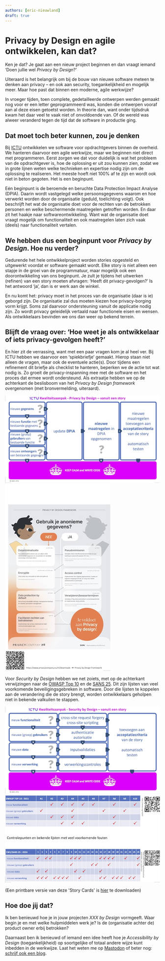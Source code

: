 ```yaml
---
authors: [eric-nieuwland]
draft: true
---
```


# Privacy by Design en agile ontwikkelen, kan dat?

Ken je dat? Je gaat aan een nieuw project beginnen en dan vraagt iemand ‘Doen
jullie wel _Privacy by Design_?’

Uiteraard is het belangrijk om bij de bouw van nieuwe software meteen te denken
aan privacy – en ook aan security, toegankelijkheid en mogelijk meer. Maar hoe
past dat binnen een moderne, agile werkwijze?

In vroeger tijden, toen complete, gedetailleerde ontwerpen werden gemaakt nog
voor er een letter geprogrammeerd was, konden die ontwerpen vooraf aan al deze
eisen getoetst worden. In theorie dan, want onder tijdsdruk kwam het daar veel
te vaak niet of onvoldoende van. Of de wereld was alweer veranderd tegen de tijd
dat de software in productie ging.

<!-- truncate -->

## Dat moet toch beter kunnen, zou je denken

Bij [ICTU] ontwikkelen we software voor opdrachtgevers binnen de overheid. We
hanteren daarvoor een agile werkwijze, maar we beginnen niet direct met
programmeren. Eerst zorgen we dat voor duidelijk is wat het probleem van de
opdrachtgever is, hoe de oplossing er uit zou kunnen zien, zodat we in grote
lijnen weten welke technieken en expertise nodig zijn om de oplossing te
realiseren. Het meeste hoeft niet 100% af te zijn en wordt ook niet in beton
gegoten. Het is een beginpunt.

Eén beginpunt is de beroemde en beruchte Data Protection Impact Analyse (DPIA).
Daarin wordt vastgelegd welke persoonsgegevens waarom en hoe verwerkt worden
door de organisatie (geduld, toelichting volgt). Ook beschrijft het wat de
organisatie doet voor de rechten van de betrokken personen en welke beschermende
maatregelen getroffen worden. En daar zit het haakje naar softwareontwikkeling.
Want wat de organisatie doet vraagt mogelijk om functionaliteit en ook
maatregelen laten zich vaak (deels) naar functionaliteit vertalen.

## We hebben dus een beginpunt voor _Privacy by Design_. Hoe nu verder?

Gedurende het hele ontwikkelproject worden stories opgesteld en uitgewerkt
voordat er software gemaakt wordt. Elke story is niet alleen een stapje in de
groei van de programmatuur, maar mogelijk ook een doorontwikkeling van ons
beginpunt. Je zult je tijdens het uitwerken (refinen) van een story moeten
afvragen: ‘Heeft dit privacy-gevolgen?’ Is het antwoord ‘ja’, dan is er werk aan
de winkel.

En nu komt het: privacy moet in het proces van de organisatie (daar is ie)
geborgd zijn. De organisatie zal dus moeten kiezen hoe privacy-borging vorm
krijgt. Soms zal daarvoor ondersteuning vanuit de applicatie nodig zijn. Zo
wordt privacy geleidelijk vertaald naar functionele eisen en wensen. Als
ontwikkelaars bevinden we ons dan weer op bekend terrein.

## Blijft de vraag over: ‘Hoe weet je als ontwikkelaar of iets privacy-gevolgen heeft?’

En hier zit de verrassing, want met een paar vragen kom je al heel ver. Bij ICTU
hebben we daarvoor een ‘spiekbriefje’ gemaakt. Hierop staan niet alleen de
vragen, maar ook de eventuele actie(s). Door tijdens een refinement dit briefje
als checklist te hanteren, beperken we de actie tot wat nodig is. Zo groeit de
privacy-inspanning mee met de software en het proces dat ermee wordt
ondersteund. Als extraatje hebben we op de achterkant de beslisboom van het
_Privacy by Design framework_ overgenomen (met bronvermelding, uiteraard).

!["Story Card Privacy - voorkant"](./img/ictu-2025-storycard-privacy-front.jpg)
!["Story Card Privacy - achterkant"](./img/ictu-2025-storycard-privacy-back.jpg)

Voor _Security by Design_ hebben we net zoiets, met op de achterkant
verwijzingen naar de [OWASP Top 10] en de [SANS 25]. Dit zijn lijsten van veel
voorkomende beveiligingsgebreken in software. Door die lijsten te koppelen aan
de verandering die de story brengt, worden ontwikkelaars geholpen niet in
bekende valkuilen te stappen.

!["Story Card Security - voorkant"](./img/ictu-2025-storycard-security-front.jpg)
!["Story Card Security - achterkant"](./img/ictu-2025-storycard-security-back.jpg)

(Een printbare versie van deze 'Story Cards' is
[hier](./img/ictu-2025-storycards.pdf) te downloaden)

## Hoe doe jij dat?

Ik ben benieuwd hoe je in jouw projecten _XXX by Design_ vormgeeft. Waar begin
je en met welke hulpmiddelen werk je? Is de (organisatie achter de) product
owner erbij betrokken?

Daarnaast ben ik benieuwd of iemand een idee heeft hoe je _Accessibility by
Design_ (toegankelijkheid) op soortgelijke of totaal andere wijze kunt inbedden
in de werkwijze. Laat het weten me op [Mastodon](https://mastodon.nl/@e_r_nie)
of beter nog:
[schrijf ook een blog](https://developer.overheid.nl/contributing/gastblog-schrijven).

[ICTU]: (https://www.ictu.nl)
[OWASP Top 10]: (https://owasp.org/Top10/)
[SANS 25]: (https://cwe.mitre.org/top25/archive/2024/2024_cwe_top25.html)
